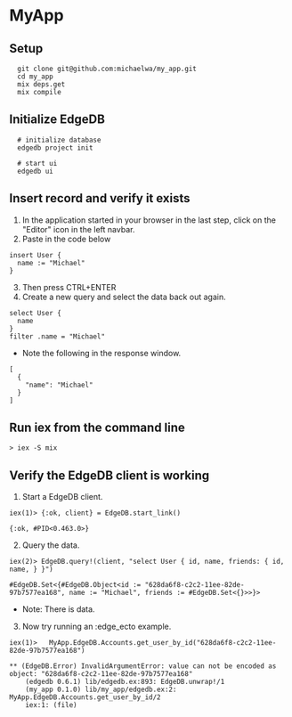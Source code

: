 # MyApp

## Setup

```
  git clone git@github.com:michaelwa/my_app.git
  cd my_app
  mix deps.get
  mix compile 
```

## Initialize EdgeDB 

```
  # initialize database
  edgedb project init
  
  # start ui 
  edgedb ui
```

## Insert record and verify it exists

1. In the application started in your browser in the last step, click on the "Editor" icon in the left navbar.
2. Paste in the code below 

```
insert User {
  name := "Michael"
}
```

3. Then press CTRL+ENTER
4. Create a new query and select the data back out again. 

```
select User {
  name
}
filter .name = "Michael"
```
* Note the following in the response window.
```
[
  {
    "name": "Michael"
  }
]
```

## Run iex from the command line
```
> iex -S mix 
```

## Verify the EdgeDB client is working

1. Start a EdgeDB client.

```
iex(1)> {:ok, client} = EdgeDB.start_link()

{:ok, #PID<0.463.0>}
```

2. Query the data.

```
iex(2)> EdgeDB.query!(client, "select User { id, name, friends: { id, name, } }")

#EdgeDB.Set<{#EdgeDB.Object<id := "628da6f8-c2c2-11ee-82de-97b7577ea168", name := "Michael", friends := #EdgeDB.Set<{}>>}>

```

* Note: There is data.

3. Now try running an :edge_ecto example.

```
iex(1)>   MyApp.EdgeDB.Accounts.get_user_by_id("628da6f8-c2c2-11ee-82de-97b7577ea168")

** (EdgeDB.Error) InvalidArgumentError: value can not be encoded as object: "628da6f8-c2c2-11ee-82de-97b7577ea168"
    (edgedb 0.6.1) lib/edgedb.ex:893: EdgeDB.unwrap!/1
    (my_app 0.1.0) lib/my_app/edgedb.ex:2: MyApp.EdgeDB.Accounts.get_user_by_id/2
    iex:1: (file)
```

